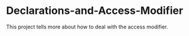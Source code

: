 # Declarations-and-Access-Modifier
This project tells more about how to deal with the access modifier.
